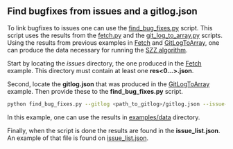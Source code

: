 ## Find bugfixes from issues and a gitlog.json

To link bugfixes to issues one can use the [find_bug_fixes.py](../fetch_jira_bugs/find_bug_fixes.py) script. This script uses the results from the [fetch.py](../fetch_jira_bugs/fetch.py) and the [git_log_to_array.py](../fetch_jira_bugs/git_log_to_array.py) scripts. Using the results from previous examples in [Fetch](Fetch.md) and [GitLogToArray](GitLogToArray.md), one can produce the data necessary for running the [SZZ algorithm](SZZ.md).

Start by locating the *issues* directory, the one produced in the [Fetch](Fetch.md) example. This directory must contain at least one **res<0...>.json**.

Second, locate the **gitlog.json** that was produced in the [GitLogToArray](GitLogToArray.md) example. Then provide these to the **find_bug_fixes.py** script.

```bash
python find_bug_fixes.py --gitlog <path_to_gitlog>/gitlog.json --issue-list <path_to_issues>/issues
```

In this example, one can use the results in [examples/data](./data) directory.

Finally, when the script is done the results are found in the **issue_list.json**. An example of that file is found on [issue_list.json](./data/issue_list.json).